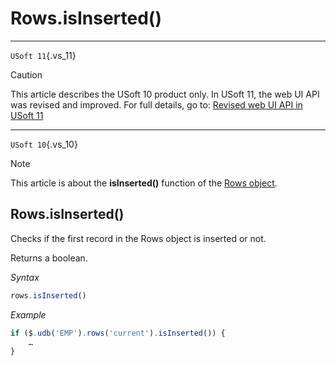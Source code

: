 # Rows.isInserted()



----

`USoft 11`{.vs_11}

> [!CAUTION]
> This article describes the USoft 10 product only.
> In USoft 11, the web UI API was revised and improved. For full details, go to:
> [Revised web UI API in USoft 11](/docs/Web%20and%20app%20UIs/UDB%20udb/Revised%20web%20UI%20API%20in%20USoft%2011.md)

----

`USoft 10`{.vs_10}

> [!NOTE]
> This article is about the **isInserted()** function of the [Rows object](/docs/Web%20and%20app%20UIs/UDB%20Rows).

## **Rows.isInserted()**

Checks if the first record in the Rows object is inserted or not.

Returns a boolean.

*Syntax*

```js
rows.isInserted()
```

*Example*

```js
if ($.udb('EMP').rows('current').isInserted()) {
    …
}
```

 